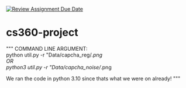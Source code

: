 [![Review Assignment Due Date](https://classroom.github.com/assets/deadline-readme-button-24ddc0f5d75046c5622901739e7c5dd533143b0c8e959d652212380cedb1ea36.svg)](https://classroom.github.com/a/pTJgFjpP)
# cs360-project

"""
COMMAND LINE ARGUMENT:  
python util.py -r "Data/capcha_reg/*.png  
OR    
python3 util.py -r "Data/capcha_noise/*.png

We ran the code in python 3.10 since thats what we were on already! 
"""